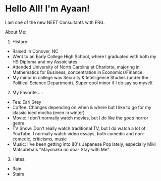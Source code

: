 # Hello All! I'm Ayaan! 
I am one of the new NEET Consultants with FRG. 

About Me:

1. History:
  - Raised in Conover, NC
  - Went to an Early College High School, where I graduated with both my HS Diploma and my Assoiciates.
  - Attended University of North Carolina at Charlotte, majoring in Mathematics for Business, concentration in Economics/Finance.
  - My minor in college was Security & Intelligence Studies (under the Political Science Department). Super cool minor if I do say so myself.

2. My Favorite... :
  - Tea: Earl Grey
  - Coffee: Changes depending on when & where but I like to go for my classic iced mocha (even in winter)
  - Movie: I don't normally watch movies, but I do like the *good* horror genre. 
  - TV Show: Don't really watch traditional TV, but I do watch a lot of YouTube. I normally watch video essays, both comedic and non-comedic, criticisms, music
  - Music: I've been getting into 80's Japanese Pop lately, especially Miki Matsureba's "Mayonaka no doa- Stay with Me"

3. Hates:
  - Rain
  - Stairs
